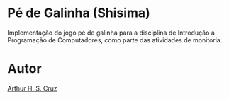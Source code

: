 # Pé de Galinha (Shisima)

Implementação do jogo pé de galinha para a disciplina de Introdução a Programação de Computadores, como parte das atividades de monitoria.

# Autor
[Arthur H. S. Cruz](https://github.com/thuzax)


